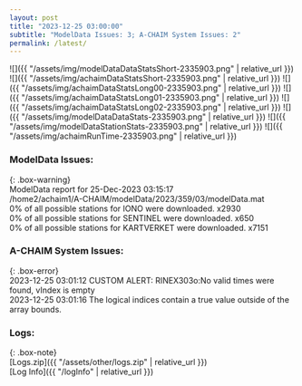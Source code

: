 ```yaml
---
layout: post
title: "2023-12-25 03:00:00"
subtitle: "ModelData Issues: 3; A-CHAIM System Issues: 2"
permalink: /latest/
---
```


![]({{ "/assets/img/modelDataDataStatsShort-2335903.png" | relative_url }})
![]({{ "/assets/img/achaimDataStatsShort-2335903.png" | relative_url }})
![]({{ "/assets/img/achaimDataStatsLong00-2335903.png" | relative_url }})
![]({{ "/assets/img/achaimDataStatsLong01-2335903.png" | relative_url }})
![]({{ "/assets/img/achaimDataStatsLong02-2335903.png" | relative_url }})
![]({{ "/assets/img/modelDataDataStats-2335903.png" | relative_url }})
![]({{ "/assets/img/modelDataStationStats-2335903.png" | relative_url }})
![]({{ "/assets/img/achaimRunTime-2335903.png" | relative_url }})


### ModelData Issues:  
  
{: .box-warning}  
 ModelData report for 25-Dec-2023 03:15:17   
 /home2/achaim1/A-CHAIM/modelData/2023/359/03/modelData.mat   
 0% of all possible stations for IONO were downloaded. x2930   
 0% of all possible stations for SENTINEL were downloaded. x650   
 0% of all possible stations for KARTVERKET were downloaded. x7151   
  
### A-CHAIM System Issues:  
  
{: .box-error}  
2023-12-25 03:01:12 CUSTOM ALERT: RINEX303o:No valid times were found, vIndex is empty  
2023-12-25 03:01:16 The logical indices contain a true value outside of the array bounds.  

### Logs:  
  
{: .box-note}  
[Logs.zip]({{ "/assets/other/logs.zip" | relative_url }})  
[Log Info]({{ "/logInfo" | relative_url }})  
